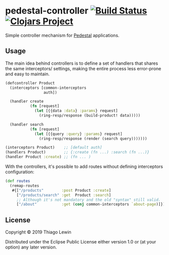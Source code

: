 # pedestal-controller [![Build Status](https://travis-ci.org/tlewin/pedestal-controller.svg?branch=master)](https://travis-ci.org/tlewin/pedestal-controller) [![Clojars Project](https://img.shields.io/clojars/v/pedestal-controller.svg)](https://clojars.org/pedestal-controller)

Simple controller mechanism for [Pedestal](http://pedestal.io/) applications.

## Usage

The main idea behind controllers is to define a set of
handlers that shares the same interceptors/ settings,
making the entire process less error-prone and easy to maintain.

```clojure
(defcontroller Product
  (interceptors [common-interceptors
                 auth])

  (handler create
           (fn [request]
             (let [{{data :data} :params} request]
               (ring-resp/response (build-product! data)))))

  (handler search
           (fn [request]
             (let [{{query :query} :params} request]
               (ring-resp/response (render (search query)))))))

(interceptors Product)    ;; [default auth]
(handlers Product)        ;; {:create (fn ...) :search (fn ...)}
(handler Product :create) ;; (fn ... )
```

With the controllers, it's possible to add routes without defining
interceptors configuration:

```clojure
(def routes
  (remap-routes
   #{["/products"        :post Product :create]
     ["/products/search" :get  Product :search]
     ;; Although it's not mandatory and the old "syntax" still valid.
     ["/about"           :get (conj common-interceptors `about-page)]}))
```

## License

Copyright © 2019 Thiago Lewin

Distributed under the Eclipse Public License either version 1.0 or (at
your option) any later version.

